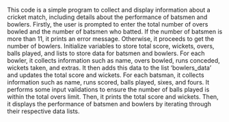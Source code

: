 This code is a simple program to collect and display information about a cricket match, including details about the performance of batsmen and bowlers.
Firstly, the user is prompted to enter the total number of overs bowled and the number of batsmen who batted. If the number of batsmen is more than 11, it prints an error message. Otherwise, it proceeds to get the number of bowlers. Initialize variables to store total score, wickets, overs, balls played, and lists to store data for batsmen and bowlers.
For each bowler, it collects information such as name, overs bowled, runs conceded, wickets taken, and extras. It then adds this data to the list ‘bowlers_data’ and updates the total score and wickets.
For each batsman, it collects information such as name, runs scored, balls played, sixes, and fours. It performs some input validations to ensure the number of balls played is within the total overs limit.
Then, it prints the total score and wickets. Then, it displays the performance of batsmen and bowlers by iterating through their respective data lists.
